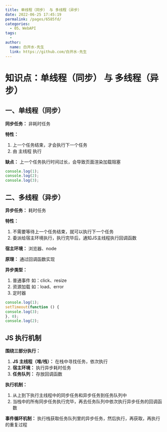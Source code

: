 ```yaml
---
title: 单线程（同步） 与 多线程（异步）
date: 2022-06-25 17:45:19
permalink: /pages/6585fd/
categories:
  - 05、WebAPI
tags:
  - 
author: 
  name: 白开水-先生
  link: https://github.com/白开水-先生
---
```

# 知识点：单线程（同步） 与 多线程（异步）

## 一、单线程（同步）

**同步任务：** 非耗时任务

**特性：**
1. 上一个任务结束，才会执行下一个任务
2. 由 主线程 执行

**缺点：** 上一个任务执行时间过长，会导致页面渲染加载阻塞

```js
console.log(1);
console.log(2);
console.log(3);
```

## 二、多线程（异步）

**异步任务：** 耗时任务

**特性：**
1. 不需要等待上一个任务结束，就可以执行下一个任务
2. 委派给宿主环境执行，执行完毕后，通知JS主线程执行回调函数

**宿主环境：** 浏览器、node

**原理：** 通过回调函数实现

**异步类型：**
1. 普通事件  如：click、resize
2. 资源加载  如：load、error
3. 定时器

```js
console.log(1);
setTimeout(function () {
console.log(3);
}, 0);
console.log(2);
```

## JS 执行机制

**围绕三部分执行：**
1. **JS 主线程（堆/栈）：** 在栈中寻找任务，依次执行
2. **宿主环境：** 执行异步耗时任务
3. **任务队列：** 存放回调函数

**执行机制：**
1. 从上到下执行主线程中的同步任务和异步任务到任务队列中
2. 当栈中的所有同步任务执行完毕，再去任务队列中依次执行异步任务的回调函数

**事件循环机制：** 执行栈获取任务队列里的异步任务，然后执行，再获取，再执行的重复过程